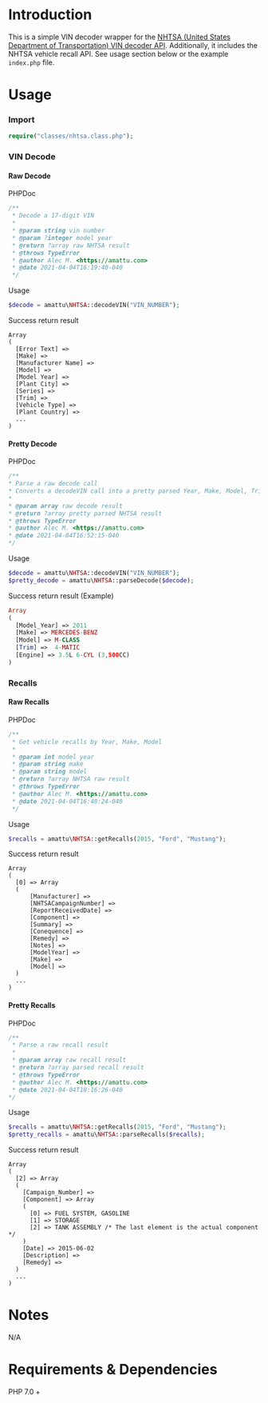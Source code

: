 # Introduction
This is a simple VIN decoder wrapper for the [NHTSA (United States Department of Transportation) VIN decoder API](https://vpic.nhtsa.dot.gov/api/). Additionally, it includes the NHTSA vehicle recall API. See usage section below or the example `index.php` file.

# Usage
### Import
```PHP
require("classes/nhtsa.class.php");
```

### VIN Decode
#### Raw Decode
PHPDoc
```PHP
/**
 * Decode a 17-digit VIN
 *
 * @param string vin number
 * @param ?integer model year
 * @return ?array raw NHTSA result
 * @throws TypeError
 * @author Alec M. <https://amattu.com>
 * @date 2021-04-04T16:19:40-040
 */
```

Usage
```PHP
$decode = amattu\NHTSA::decodeVIN("VIN_NUMBER");
```

Success return result
```
Array
(
  [Error Text] =>
  [Make] =>
  [Manufacturer Name] =>
  [Model] =>
  [Model Year] =>
  [Plant City] =>
  [Series] =>
  [Trim] =>
  [Vehicle Type] =>
  [Plant Country] =>
  ...
)
```

#### Pretty Decode
PHPDoc
```PHP
/**
* Parse a raw decode call
* Converts a decodeVIN call into a pretty parsed Year, Make, Model, Trim, Engine array
*
* @param array raw decode result
* @return ?array pretty parsed NHTSA result
* @throws TypeError
* @author Alec M. <https://amattu.com>
* @date 2021-04-04T16:52:15-040
*/
```

Usage
```PHP
$decode = amattu\NHTSA::decodeVIN("VIN_NUMBER");
$pretty_decode = amattu\NHTSA::parseDecode($decode);
```
Success return result (Example)
```PHP
Array
(
  [Model_Year] => 2011
  [Make] => MERCEDES-BENZ
  [Model] => M-CLASS
  [Trim] =>  4-MATIC
  [Engine] => 3.5L 6-CYL (3,500CC)
)
```

### Recalls
#### Raw Recalls
PHPDoc
```PHP
/**
 * Get vehicle recalls by Year, Make, Model
 *
 * @param int model year
 * @param string make
 * @param string model
 * @return ?array NHTSA raw result
 * @throws TypeError
 * @author Alec M. <https://amattu.com>
 * @date 2021-04-04T16:48:24-040
 */
```

Usage
```PHP
$recalls = amattu\NHTSA::getRecalls(2015, "Ford", "Mustang");
```

Success return result
```
Array
(
  [0] => Array
  (
      [Manufacturer] =>
      [NHTSACampaignNumber] =>
      [ReportReceivedDate] =>
      [Component] =>
      [Summary] =>
      [Conequence] =>
      [Remedy] =>
      [Notes] =>
      [ModelYear] =>
      [Make] =>
      [Model] =>
  )
  ...
)
```

#### Pretty Recalls
PHPDoc
```PHP
/**
 * Parse a raw recall result
 *
 * @param array raw recall result
 * @return ?array parsed recall result
 * @throws TypeError
 * @author Alec M. <https://amattu.com>
 * @date 2021-04-04T18:16:26-040
*/
```

Usage
```PHP
$recalls = amattu\NHTSA::getRecalls(2015, "Ford", "Mustang");
$pretty_recalls = amattu\NHTSA::parseRecalls($recalls);
```

Success return result
```
Array
(
  [2] => Array
  (
    [Campaign_Number] =>
    [Component] => Array
    (
      [0] => FUEL SYSTEM, GASOLINE
      [1] => STORAGE
      [2] => TANK ASSEMBLY /* The last element is the actual component */
    )
    [Date] => 2015-06-02
    [Description] =>
    [Remedy] =>
  )
  ...
)
```
# Notes
N/A

# Requirements & Dependencies
PHP 7.0 +

